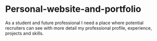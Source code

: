 # Personal-website-and-portfolio
As a student and future professional I need a place where potential recruiters can see with more detail my professional profile, experience, projects and skills.
